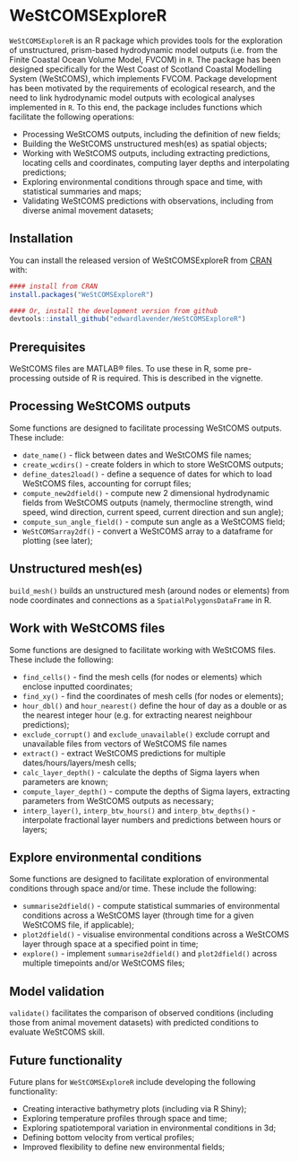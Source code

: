 
<!-- README.md is generated from README.Rmd. Please edit that file -->

# WeStCOMSExploreR

<!-- badges: start -->

<!-- badges: end -->

`WeStCOMSExploreR` is an R package which provides tools for the
exploration of unstructured, prism-based hydrodynamic model outputs
(i.e. from the Finite Coastal Ocean Volume Model, FVCOM) in `R`. The
package has been designed specifically for the West Coast of Scotland
Coastal Modelling System (WeStCOMS), which implements FVCOM. Package
development has been motivated by the requirements of ecological
research, and the need to link hydrodynamic model outputs with
ecological analyses implemented in `R`. To this end, the package
includes functions which facilitate the following operations:

  - Processing WeStCOMS outputs, including the definition of new fields;
  - Building the WeStCOMS unstructured mesh(es) as spatial objects;
  - Working with WeStCOMS outputs, including extracting predictions,
    locating cells and coordinates, computing layer depths and
    interpolating predictions;
  - Exploring environmental conditions through space and time, with
    statistical summaries and maps;
  - Validating WeStCOMS predictions with observations, including from
    diverse animal movement datasets;

## Installation

You can install the released version of WeStCOMSExploreR from
[CRAN](https://CRAN.R-project.org) with:

``` r
#### install from CRAN
install.packages("WeStCOMSExploreR")
```

``` r
#### Or, install the development version from github
devtools::install_github("edwardlavender/WeStCOMSExploreR")
```

## Prerequisites

WeStCOMS files are MATLAB® files. To use these in R, some pre-processing
outside of R is required. This is described in the vignette.

## Processing WeStCOMS outputs

Some functions are designed to facilitate processing WeStCOMS outputs.
These include:

  - `date_name()` - flick between dates and WeStCOMS file names;
  - `create_wcdirs()` - create folders in which to store WeStCOMS
    outputs;
  - `define_dates2load()` - define a sequence of dates for which to load
    WeStCOMS files, accounting for corrupt files;
  - `compute_new2dfield()` - compute new 2 dimensional hydrodynamic
    fields from WeStCOMS outputs (namely, thermocline strength, wind
    speed, wind direction, current speed, current direction and sun
    angle);
  - `compute_sun_angle_field()` - compute sun angle as a WeStCOMS field;
  - `WeStCOMSarray2df()` - convert a WeStCOMS array to a dataframe for
    plotting (see later);

## Unstructured mesh(es)

`build_mesh()` builds an unstructured mesh (around nodes or elements)
from node coordinates and connections as a `SpatialPolygonsDataFrame` in
R.

## Work with WeStCOMS files

Some functions are designed to facilitate working with WeStCOMS files.
These include the following:

  - `find_cells()` - find the mesh cells (for nodes or elements) which
    enclose inputted coordinates;
  - `find_xy()` - find the coordinates of mesh cells (for nodes or
    elements);
  - `hour_dbl()` and `hour_nearest()` define the hour of day as a double
    or as the nearest integer hour (e.g. for extracting nearest
    neighbour predictions);
  - `exclude_corrupt()` and `exclude_unavailable()` exclude corrupt and
    unavailable files from vectors of WeStCOMS file names
  - `extract()` - extract WeStCOMS predictions for multiple
    dates/hours/layers/mesh cells;
  - `calc_layer_depth()` - calculate the depths of Sigma layers when
    parameters are known;
  - `compute_layer_depth()` - compute the depths of Sigma layers,
    extracting parameters from WeStCOMS outputs as necessary;
  - `interp_layer()`, `interp_btw_hours()` and `interp_btw_depths()` -
    interpolate fractional layer numbers and predictions between hours
    or layers;

## Explore environmental conditions

Some functions are designed to facilitate exploration of environmental
conditions through space and/or time. These include the following:

  - `summarise2dfield()` - compute statistical summaries of
    environmental conditions across a WeStCOMS layer (through time for a
    given WeStCOMS file, if applicable);
  - `plot2dfield()` - visualise environmental conditions across a
    WeStCOMS layer through space at a specified point in time;
  - `explore()` - implement `summarise2dfield()` and `plot2dfield()`
    across multiple timepoints and/or WeStCOMS files;

## Model validation

`validate()` facilitates the comparison of observed conditions
(including those from animal movement datasets) with predicted
conditions to evaluate WeStCOMS skill.

## Future functionality

Future plans for `WeStCOMSExploreR` include developing the following
functionality:

  - Creating interactive bathymetry plots (including via R Shiny);
  - Exploring temperature profiles through space and time;
  - Exploring spatiotemporal variation in environmental conditions in
    3d;
  - Defining bottom velocity from vertical profiles;
  - Improved flexibility to define new environmental fields;
